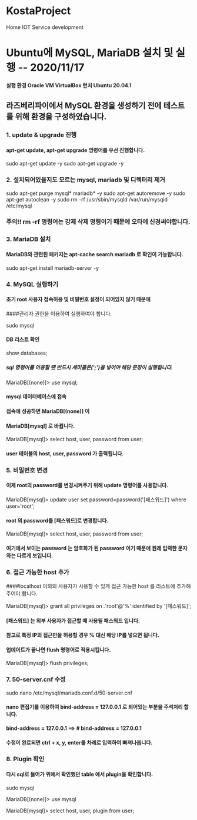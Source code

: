 # KostaProject
Home IOT Service development

# Ubuntu에 MySQL, MariaDB 설치 및 실행 -- 2020/11/17

#### 실행 환경 Oracle VM VirtualBox 런처 Ubuntu 20.04.1

## 라즈베리파이에서 MySQL 환경을 생성하기 전에 테스트를 위해 환경을 구성하였습니다.

### 1. update & upgrade 진행
#### apt-get update, apt-get upgrade 명령어를 우선 진행합니다.

  sudo apt-get update -y
  sudo apt-get upgrade -y

### 2. 설치되어있을지도 모르는 mysql, mariadb 및 디렉터리 제거

  sudo apt-get purge mysql* mariadb* -y
  sudo apt-get autoremove -y
  sudo apt-get autoclean -y
  sudo rm -rf /usr/sbin/mysqld /var/run/mysqld /etc/mysql

### 주의!! rm -rf 명령어는 강제 삭제 명령이기 때문에 오타에 신경써야합니다.

### 3. MariaDB 설치
#### MariaDB와 관련된 패키지는 apt-cache search mariadb 로 확인이 가능합니다.

  sudo apt-get install mariadb-server -y

### 4. MySQL 실행하기
#### 초기 root 사용자 접속허용 및 비밀번호 설정이 되어있지 않기 때문에 
####관리자 권한을 이용하여 실행하여야 합니다.

  sudo mysql

#### DB 리스트 확인
 
  show databases;

##### sql 명령어를 이용할 땐 반드시 세미콜론(';')을 넣어야 해당 문장이 실행됩니다.

  MariaDB[(none)]> use mysql;

#### mysql 데이터베이스에 접속
#### 접속에 성공하면 MariaDB[(none)] 이
#### MariaDB[mysql] 로 바뀝니다.

  MariaDB[mysql]> select host, user, password from user;

#### user 테이블의 host, user, password 가 출력됩니다.

### 5. 비밀번호 변경
#### 이제 root의 password를 변경시켜주기 위해 update 명령어를 사용합니다.

  MariaDB[mysql]> update user set password=password('[패스워드]') where user='root';

#### root 의 password를 [패스워드]로 변경합니다.

  MariaDB[mysql]> select host, user, password from user;

#### 여기에서 보이는 password 는 암호화가 된 password 이기 때문에 원래 입력한 문자와는 다르게 보입니다.

### 6. 접근 가능한 host 추가
####localhost 이외의 사용자가 사용할 수 있게 접근 가능한 host 를 리스트에 추가해주어야 합니다.

  MariaDB[mysql]> grant all privileges on *.*'root'@'%' identified by '[패스워드]';

#### [패스워드] 는 외부 사용자가 접근할 때 사용될 패스워드 입니다.
#### 참고로 특정 IP의 접근만을 허용할 경우 % 대신 해당 IP를 넣으면 됩니다.
#### 업데이트가 끝나면 flush 명령어로 적용시킵니다.

  MariaDB[mysql]> flush privileges;

### 7. 50-server.cnf 수정

  sudo nano /etc/mysql/mariadb.conf.d/50-server.cnf

#### nano 편집기를 이용하여 bind-address = 127.0.0.1 로 되어있는 부분을 주석처리 합니다.
#### bind-address = 127.0.0.1 ==> # bind-address = 127.0.0.1

#### 수정이 완료되면 ctrl + x, y, enter를 차례로 입력하여 빠져나옵니다.

### 8. Plugin 확인

#### 다시 sql로 들어가 위에서 확인했던 table 에서 plugin을 확인합니다.

  sudo mysql
  
  MariaDB[(none)]> use mysql
  
  MariaDB[mysql]> select host, user, plugin from user;
